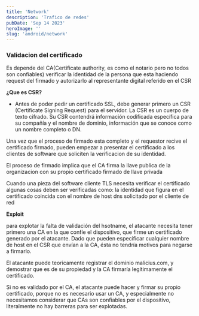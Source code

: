 ```yaml
---
title: 'Network'
description: 'Trafico de redes'
pubDate: 'Sep 14 2023'
heroImage: ''
slug: 'android/network'
---
```


### Validacion del certificado

Es depende del CA(Certificate authority, es como el notario pero no todos son confiables) verificar la identidad de la persona que esta haciendo request del firmado y autorizarlo al representante digital referido en el CSR

**¿Que es CSR?**

- Antes de poder pedir un certificado SSL, debe generar primero un CSR (Certificate Signing Request) para el servidor. La CSR es un cuerpo de texto cifrado. Su CSR contendrá información codificada específica para su compañía y el nombre de dominio, información que se conoce como un nombre completo o DN.

Una vez que el proceso de firmado esta completo y el requestor recive el certificado firmado, pueden empezar a presentar el certificado a los clientes de software que soliciten la verificacion de su identidad.

El proceso de firmado implica que el CA firma la llave publica de la organizacion con su propio certificado firmado de llave privada

Cuando una pieza del software cliente TLS necesita verificar el certificado algunas cosas deben ser verificadas como: la identidad que figura en el certificado coincida con el nombre de host dns solicitado por el cliente de red

**Exploit**

para explotar la falta de validación del hsotname, el atacante necesita tener primero una CA en la que confíe el dispositivo, que firme un certificado generado por el atacante. Dado que pueden especificar cualquier nombre de host en el CSR que envían a la CA, ésta no tendría motivos para negarse a firmarlo.

El atacante puede teoricamente registrar el dominio malicius.com, y demostrar que es de su propiedad y la CA firmaría legítimamente el certificado.

Si no es validado por el CA, el atacante puede hacer y firmar su propio certificado, porque no es necesario usar un CA, y especialmente no necesitamos considerar que CAs son confiables por el dispositivo, literalmente no hay barreras para ser explotadas.
